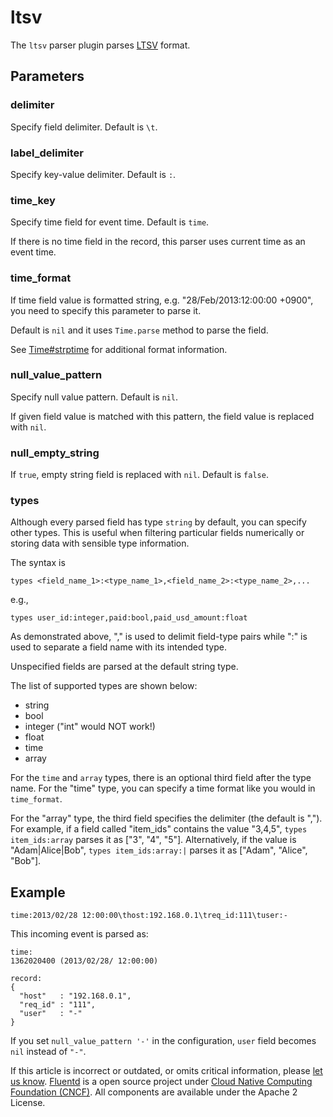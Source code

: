 # ltsv

The `ltsv` parser plugin parses [LTSV](http://ltsv.org/) format.

## Parameters

### delimiter

Specify field delimiter. Default is `\t`.

### label\_delimiter

Specify key-value delimiter. Default is `:`.

### time\_key

Specify time field for event time. Default is `time`.

If there is no time field in the record, this parser uses current time as an event time.

### time\_format

If time field value is formatted string, e.g. "28/Feb/2013:12:00:00 +0900", you need to specify this parameter to parse it.

Default is `nil` and it uses `Time.parse` method to parse the field.

See [Time\#strptime](http://ruby-doc.org/stdlib-2.4.1/libdoc/time/rdoc/Time.html#method-c-strptime) for additional format information.

### null\_value\_pattern

Specify null value pattern. Default is `nil`.

If given field value is matched with this pattern, the field value is replaced with `nil`.

### null\_empty\_string

If `true`, empty string field is replaced with `nil`. Default is `false`.

### types

Although every parsed field has type `string` by default, you can specify other types. This is useful when filtering particular fields numerically or storing data with sensible type information.

The syntax is

```text
types <field_name_1>:<type_name_1>,<field_name_2>:<type_name_2>,...
```

e.g.,

```text
types user_id:integer,paid:bool,paid_usd_amount:float
```

As demonstrated above, "," is used to delimit field-type pairs while ":" is used to separate a field name with its intended type.

Unspecified fields are parsed at the default string type.

The list of supported types are shown below:

* string
* bool
* integer \("int" would NOT work!\)
* float
* time
* array

For the `time` and `array` types, there is an optional third field after the type name. For the "time" type, you can specify a time format like you would in `time_format`.

For the "array" type, the third field specifies the delimiter \(the default is ","\). For example, if a field called "item\_ids" contains the value "3,4,5", `types item_ids:array` parses it as \["3", "4", "5"\]. Alternatively, if the value is "Adam\|Alice\|Bob", `types item_ids:array:|` parses it as \["Adam", "Alice", "Bob"\].

## Example

```text
time:2013/02/28 12:00:00\thost:192.168.0.1\treq_id:111\tuser:-
```

This incoming event is parsed as:

```text
time:
1362020400 (2013/02/28/ 12:00:00)

record:
{
  "host"   : "192.168.0.1",
  "req_id" : "111",
  "user"   : "-"
}
```

If you set `null_value_pattern '-'` in the configuration, `user` field becomes `nil` instead of `"-"`.

If this article is incorrect or outdated, or omits critical information, please [let us know](https://github.com/fluent/fluentd-docs-gitbook/issues?state=open). [Fluentd](http://www.fluentd.org/) is a open source project under [Cloud Native Computing Foundation \(CNCF\)](https://cncf.io/). All components are available under the Apache 2 License.

